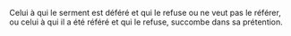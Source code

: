 Celui à qui le serment est déféré et qui le refuse ou ne veut pas le référer, ou celui à qui il a été référé et qui le refuse, succombe dans sa prétention. 

